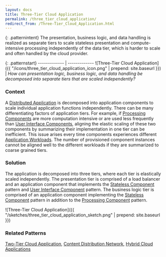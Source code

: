 ```yaml
---
layout: docs
title: Three-Tier Cloud Application
permalink: /three_tier_cloud_application/
redirect_from: /Three-Tier_Cloud_Application.html
---
```


{: .patternintent}
The presentation, business logic, and data handling is realized as separate tiers to scale stateless presentation and compute-intensive processing independently of the data tier, which is harder to scale and often handled by the cloud provider.

{: .patternstart}
------------- | -------------
![Three-Tier Cloud Application]({{ "/icons/three_tier_cloud_application_icon.png" | prepend: site.baseurl }})  | *How can presentation logic, business logic, and data handling be decomposed into separate tiers that are scaled independently?*

### Context
A [Distributed Application](/distributed_application/) is decomposed into application components to scale individual application functions independently. There can be many differentiating factors of application tiers. For example, if [Processing Components](/processing_components/) are more computation intensive or are used less frequently than [User Interface Components](/user_interface_components/), aligning the elastic scaling of these two components by summarizing their implementation in one tier can be inefficient. This issue arises every time components experiences different [Application Workloads](/cloud_computing_fundamentals/#application_workloads). The number of provisioned component instances cannot be aligned well to the different workloads if they are summarized to coarse grained tiers.

### Solution
The application is decomposed into three tiers, where each tier is elastically scaled independently. The presentation tier is comprised of a load balancer and an application component that implements the [Stateless Component](/stateless_component/) pattern and [User Interface Component](/user_interface_component/) pattern. The business logic tier is comprised of an application component implementing the [Stateless Component](/stateless_component/) pattern in addition to the [Processing Component](/processing_component/) pattern.
 
![Three-Tier Cloud Application]({{ "/sketches/three_tier_cloud_application_sketch.png" | prepend: site.baseurl }})

### Related Patterns
[Two-Tier Cloud Application](/two_tier_cloud_application/), [Content Distribution Network](/content_distribution_network/), [Hybrid Cloud Applications](/hybrid_cloud_applications/)